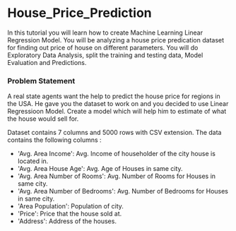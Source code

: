 # House_Price_Prediction

In this tutorial you will learn how to create Machine Learning Linear Regression Model. You will be analyzing a house price predication dataset for finding out price of house on different parameters. You will do Exploratory Data Analysis, split the training and testing data, Model Evaluation and Predictions.

### Problem Statement
A real state agents want the help to predict the house price for regions in the USA. He gave you the dataset to work on and you decided to use Linear Regressioon Model. Create a model which will help him to estimate of what the house would sell for.

Dataset contains 7 columns and 5000 rows with CSV extension. The data contains the following columns :

- 'Avg. Area Income': Avg. Income of householder of the city house is located in.
- 'Avg. Area House Age': Avg. Age of Houses in same city.
- 'Avg. Area Number of Rooms': Avg. Number of Rooms for Houses in same city.
- 'Avg. Area Number of Bedrooms': Avg. Number of Bedrooms for Houses in same city.
- 'Area Population': Population of city.
- 'Price': Price that the house sold at.
- 'Address': Address of the houses.
